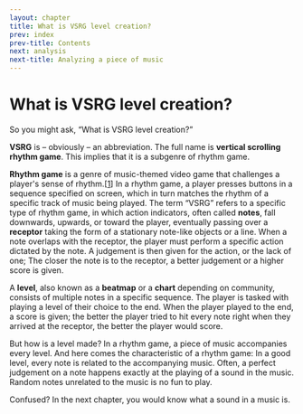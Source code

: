 ```yaml
---
layout: chapter
title: What is VSRG level creation?
prev: index
prev-title: Contents
next: analysis
next-title: Analyzing a piece of music
---
```


# What is VSRG level creation?

So you might ask, &ldquo;What is VSRG level creation?&rdquo;

**VSRG** is &ndash; obviously &ndash; an abbreviation. The full name is
**vertical scrolling rhythm game**. This implies that it is a subgenre
of rhythm game.

**Rhythm game** is a genre of music-themed video game that challenges
a player's sense of rhythm.\[[1]\] In a rhythm game, a player presses
buttons in a sequence specified on screen, which in turn matches the
rhythm of a specific track of music being played. The term
&ldquo;VSRG&rdquo; refers to a specific type of rhythm game, in which
action indicators, often called **notes**, fall downwards, upwards,
or toward the player, eventually passing over a **receptor** taking the
form of a stationary note-like objects or a line. When a note overlaps
with the receptor, the player must perform a specific action dictated
by the note. A judgement is then given for the action, or the lack of
one; The closer the note is to the receptor, a better judgement or a
higher score is given.

A **level**, also known as a **beatmap** or a **chart** depending on
community, consists of multiple notes in a specific sequence. The
player is tasked with playing a level of their choice to the end. When
the player played to the end, a score is given; the better the player
tried to hit every note right when they arrived at the receptor, the
better the player would score.

But how is a level made? In a rhythm game, a piece of music accompanies
every level. And here comes the characteristic of a rhythm game: In a
good level, every note is related to the accompanying music. Often, a
perfect judgement on a note happens exactly at the playing of a sound
in the music. Random notes unrelated to the music is no fun to play.

Confused? In the next chapter, you would know what a sound in a music
is.

[1]: https://en.wikipedia.org/wiki/Rhythm_game
